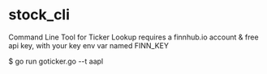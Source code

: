 # stock_cli
Command Line Tool for Ticker Lookup requires a finnhub.io account & free api key, with your key env var named FINN_KEY

$ go run goticker.go --t aapl

